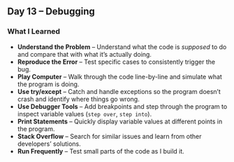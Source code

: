 ## Day 13 – Debugging

### What I Learned
- **Understand the Problem** – Understand what the code is *supposed* to do and compare that with what it’s actually doing.
- **Reproduce the Error** – Test specific cases to consistently trigger the bug.
- **Play Computer** – Walk through the code line-by-line and simulate what the program is doing.
- **Use try/except** – Catch and handle exceptions so the program doesn’t crash and identify where things go wrong.
- **Use Debugger Tools** – Add breakpoints and step through the program to inspect variable values (`step over`, `step into`).
- **Print Statements** – Quickly display variable values at different points in the program.
- **Stack Overflow** – Search for similar issues and learn from other developers’ solutions.
- **Run Frequently** – Test small parts of the code as I build it.
